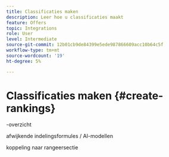 ```yaml
---
title: Classificaties maken
description: Leer hoe u classificaties maakt
feature: Offers
topic: Integrations
role: User
level: Intermediate
source-git-commit: 12b01cb9de84399e5ede987866609acc10b64c5f
workflow-type: tm+mt
source-wordcount: '19'
ht-degree: 5%

---
```


# Classificaties maken {#create-rankings}

-overzicht

afwijkende indelingsformules / AI-modellen

koppeling naar rangeersectie